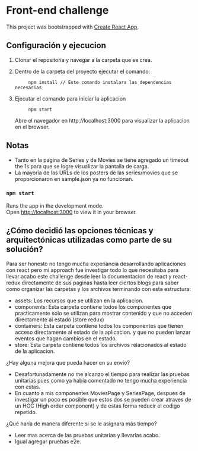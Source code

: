 # Front-end challenge

This project was bootstrapped with [Create React App](https://github.com/facebook/create-react-app).

## Configuración y ejecucion
1) Clonar el repositoria y navegar a la carpeta que se crea.
2) Dentro de la carpeta del proyecto ejecutar el comando:

            npm install // Este comando instalara las dependencias necesarias
3) Ejecutar el comando para iniciar la aplicacion
            
            npm start       
    Abre el navegador en http://localhost:3000 para visualizar la aplicacion en el browser.

## Notas
* Tanto en la pagina de Series y de Movies se tiene agregado un timeout the 1s para que se logre visualizar la pantalla de carga.
* La mayoria de las URLs de los posters de las series/movies que se proporcionaron en sample.json ya no funcionan.

### `npm start`

Runs the app in the development mode.\
Open [http://localhost:3000](http://localhost:3000) to view it in your browser.


## ¿Cómo decidió las opciones técnicas y arquitectónicas utilizadas como parte de su solución?
Para ser honesto no tengo mucha experiancia desarrollando aplicaciones con react pero mi approach fue investigar todo lo que necesitaba para llevar acabo este challenge desde leer la documentacion de react y react-redux directamente de sus paginas hasta leer ciertos blogs para saber como organizar las carpetas y los archivos terminando con esta estructura:

* assets: Los recursos que se utilizan en la aplicacion.
* components: Esta carpeta contiene todos los componentes que practicamente solo se utilizan para mostrar contenido y que no acceden directamente al estado (store redux)
* containers: Esta carpeta contiene todos los componentes que tienen acceso directamente al estado de la aplicacion. y que no pueden lanzar eventos que hagan cambios en el estado.
* store: Esta carpeta contiene todos los archivos relacionados al estado de la aplicacion. 

¿Hay alguna mejora que pueda hacer en su envío?
* Desafortunadamente no me alcanzo el tiempo para realizar las pruebas unitarias pues como ya habia comentado no tengo mucha experiencia con estas.
* En cuanto a mis componentes MoviesPage y SeriesPage, despues de investigar un poco es posible que estos dos se pueden crear atraves de un HOC (High order component) y de estas forma reducir el codigo repetido.

¿Qué haría de manera diferente si se le asignara más tiempo?
* Leer mas acerca de las pruebas unitarias y llevarlas acabo.
* Igual agregar pruebas e2e.
